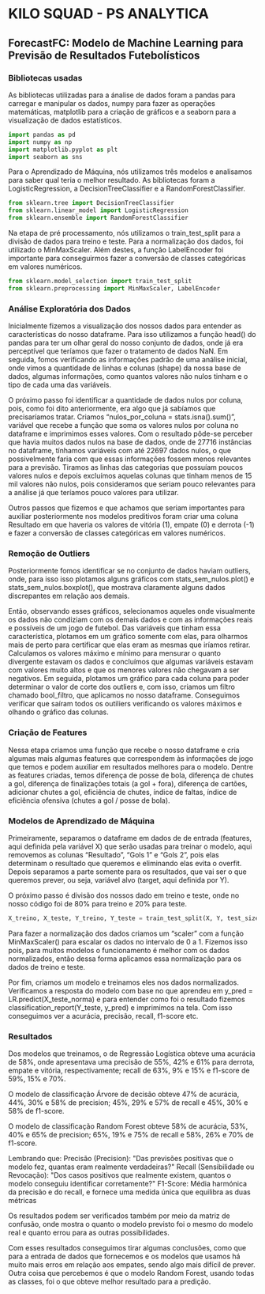 # KILO SQUAD - PS ANALYTICA
##  **ForecastFC: Modelo de Machine Learning para Previsão de Resultados Futebolísticos**
### Bibliotecas usadas
As bibliotecas utilizadas para a ánalise de dados foram a pandas para carregar e manipular os dados, numpy para fazer as operações matemáticas, matplotlib para a criação de gráficos e a seaborn para a visualização de dados estatísticos. 
```python
import pandas as pd
import numpy as np
import matplotlib.pyplot as plt
import seaborn as sns
```
Para o Aprendizado de Máquina, nós utilizamos três modelos e analisamos para saber qual teria o melhor resultado. As bibliotecas foram a  LogisticRegression, a DecisionTreeClassifier e a RandomForestClassifier.
```python
from sklearn.tree import DecisionTreeClassifier
from sklearn.linear_model import LogisticRegression
from sklearn.ensemble import RandomForestClassifier
```

Na etapa de pré processamento, nós utilizamos o train_test_split para a divisão de dados para treino e teste. Para a normalização dos dados, foi utilizado o MinMaxScaler. Além destes, a função LabelEncoder foi importante para conseguirmos fazer a conversão de classes categóricas em valores numéricos.

``` python
from sklearn.model_selection import train_test_split
from sklearn.preprocessing import MinMaxScaler, LabelEncoder
```


### Análise Exploratória dos Dados
Inicialmente fizemos a visualização dos nossos dados para entender as características do nosso dataframe. Para isso utilizamos a função head() do pandas para ter um olhar geral do nosso conjunto de dados, onde já era perceptível que teríamos que fazer o tratamento de dados NaN. Em seguida, fomos verificando as informações padrão de uma análise inicial, onde vimos a quantidade de linhas e colunas (shape) da nossa base de dados, algumas informações, como quantos valores não nulos tinham e o tipo de cada uma das variáveis.

O próximo passo foi identificar a quantidade de dados nulos por coluna, pois, como foi dito anteriormente, era algo que já sabíamos que precisaríamos tratar. Criamos “nulos_por_coluna = stats.isna().sum()”, variável que recebe a função que soma os valores nulos por coluna no dataframe e imprimimos esses valores. Com o resultado pôde-se perceber que havia muitos dados nulos na base de dados, onde de 27716 instâncias no dataframe, tínhamos variáveis com até 22697 dados nulos, o que possivelmente faria com que essas informações fossem menos relevantes para a previsão. Tiramos as linhas das categorias que possuíam poucos valores nulos e depois excluímos aquelas colunas que tinham menos de 15 mil valores não nulos, pois consideramos que seriam pouco relevantes para a análise já que teríamos pouco valores para utilizar.

Outros passos que fizemos e que achamos que seriam importantes para auxiliar posteriormente nos modelos preditivos foram criar uma coluna Resultado em que haveria os valores de vitória (1), empate (0) e derrota (-1) e fazer a conversão de classes categóricas em valores numéricos.

### Remoção de Outliers
Posteriormente fomos identificar se no conjunto de dados haviam outliers, onde, para isso isso plotamos alguns gráficos com stats_sem_nulos.plot() e stats_sem_nulos.boxplot(), que mostrava claramente alguns dados discrepantes em relação aos demais.


Então, observando esses gráficos, selecionamos aqueles onde visualmente os dados não condiziam com os demais dados e com as informações reais e possíveis de um jogo de futebol. Das variáveis que tinham essa característica, plotamos em um gráfico somente com elas, para olharmos mais de perto para certificar que elas eram as mesmas que iríamos retirar. Calculamos os valores máximo e mínimo para mensurar o quanto divergente estavam os dados e concluímos que algumas variáveis estavam com valores muito altos e que os menores valores não chegavam a ser negativos. Em seguida, plotamos um gráfico para cada coluna para poder determinar o valor de corte dos outliers e, com isso, criamos um filtro chamado bool_filtro, que aplicamos no nosso dataframe. Conseguimos verificar que saíram todos os outiliers verificando os valores máximos e olhando o gráfico das colunas.
### Criação de Features
Nessa etapa criamos uma função que recebe o nosso dataframe e cria algumas mais algumas features que correspondem às informações de jogo que temos e podem auxiliar em resultados melhores para o modelo. Dentre as features criadas, temos diferença de posse de bola, diferença de chutes a gol, diferença de finalizações totais (a gol + fora), diferença de cartões, adicionar chutes a gol, eficiência de chutes, índice de faltas, índice de eficiência ofensiva (chutes a gol / posse de bola).
### Modelos de Aprendizado de Máquina 
Primeiramente, separamos o dataframe em dados de de entrada (features, aqui definida pela variável X) que serão usadas para treinar o modelo, aqui removemos as colunas “Resultado”, “Gols 1” e “Gols 2”, pois elas determinam o resultado que queremos e eliminando elas evita o overfit. Depois separamos a parte somente para os resultados, que vai ser o que queremos prever, ou seja, variável alvo (target, aqui definida por Y).

O próximo passo é divisão dos nossos dado em treino e teste, onde no nosso código foi de 80% para treino e 20% para teste.


```python
X_treino, X_teste, Y_treino, Y_teste = train_test_split(X, Y, test_size=0.20, random_state=42)
```
Para fazer a normalização dos dados criamos um “scaler” com a função MinMaxScaler() para escalar os dados no intervalo de 0 a 1. Fizemos isso pois, para muitos modelos o funcionamento é melhor com os dados normalizados, então dessa forma aplicamos essa normalização para os dados de treino e teste.

Por fim, criamos um modelo e treinamos eles nos dados normalizados. Verificamos a resposta do modelo com base no que aprendeu em y_pred = LR.predict(X_teste_norma) e para entender como foi o resultado fizemos classification_report(Y_teste, y_pred) e imprimimos na tela. Com isso conseguimos ver a acurácia, precisão, recall, f1-score etc.
### Resultados

Dos modelos que treinamos, o de Regressão Logística obteve uma acurácia de 58%, onde apresentava uma precisão de 55%, 42% e 61% para derrota, empate e vitória, respectivamente; recall de 63%, 9% e 15% e f1-score de 59%, 15% e 70%.

O modelo de classificação Árvore de decisão obteve 47% de acurácia, 44%, 30% e 58% de precision; 45%, 29% e 57% de recall e 45%, 30% e 58% de f1-score.

O modelo de classificação Random Forest obteve 58% de acurácia, 53%, 40% e 65% de precision; 65%, 19% e 75% de recall e 58%, 26% e 70% de f1-score.


Lembrando que:
Precisão (Precision): "Das previsões positivas que o modelo fez, quantas eram realmente verdadeiras?"
Recall (Sensibilidade ou Revocação): "Dos casos positivos que realmente existem, quantos o modelo conseguiu identificar corretamente?"
F1-Score: Média harmónica da precisão e do recall, e fornece uma medida única que equilibra as duas métricas

Os resultados podem ser verificados também por meio da matriz de confusão, onde mostra o quanto o modelo previsto foi o mesmo do modelo real e quanto errou para as outras possibilidades.

Com esses resultados conseguimos tirar algumas conclusões, como que para a entrada de dados que fornecemos e os modelos que usamos há muito mais erros em relação aos empates, sendo algo mais difícil de prever. Outra coisa que percebemos é que o modelo Random Forest, usando todas as classes, foi o que obteve melhor resultado para a predição.
